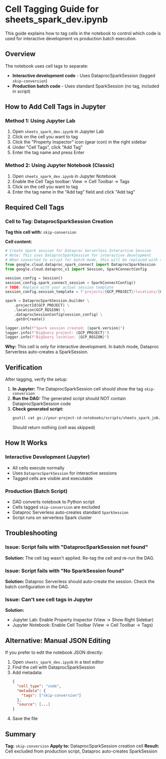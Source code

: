 # Cell Tagging Guide for sheets_spark_dev.ipynb

This guide explains how to tag cells in the notebook to control which code is used for interactive development vs production batch execution.

## Overview

The notebook uses cell tags to separate:
- **Interactive development code** - Uses DataprocSparkSession (tagged `skip-conversion`)
- **Production batch code** - Uses standard SparkSession (no tag, included in script)

## How to Add Cell Tags in Jupyter

### Method 1: Using Jupyter Lab

1. Open `sheets_spark_dev.ipynb` in Jupyter Lab
2. Click on the cell you want to tag
3. Click the "Property Inspector" icon (gear icon) in the right sidebar
4. Under "Cell Tags", click "Add Tag"
5. Enter the tag name and press Enter

### Method 2: Using Jupyter Notebook (Classic)

1. Open `sheets_spark_dev.ipynb` in Jupyter Notebook
2. Enable the Cell Tags toolbar: View → Cell Toolbar → Tags
3. Click on the cell you want to tag
4. Enter the tag name in the "Add tag" field and click "Add tag"

## Required Cell Tags

### Cell to Tag: DataprocSparkSession Creation

**Tag this cell with:** `skip-conversion`

**Cell content:**
```python
# Create Spark session for Dataproc Serverless Interactive Session
# Note: This uses DataprocSparkSession for interactive development
# When converted to script for batch mode, this will be replaced with standard SparkSession
from google.cloud.dataproc_spark_connect import DataprocSparkSession
from google.cloud.dataproc_v1 import Session, SparkConnectConfig

session_config = Session()
session_config.spark_connect_session = SparkConnectConfig()
# TODO: Replace with your actual session template
session_config.session_template = f'projects/{GCP_PROJECT}/locations/{GCP_REGION}/sessionTemplates/runtime-00000b96da90'

spark = DataprocSparkSession.builder \
    .projectId(GCP_PROJECT) \
    .location(GCP_REGION) \
    .dataprocSessionConfig(session_config) \
    .getOrCreate()

logger.info(f"Spark session created: {spark.version}")
logger.info(f"BigQuery project: {GCP_PROJECT}")
logger.info(f"BigQuery location: {GCP_REGION}")
```

**Why:** This cell is only for interactive development. In batch mode, Dataproc Serverless auto-creates a SparkSession.

## Verification

After tagging, verify the setup:

1. **In Jupyter:** The DataprocSparkSession cell should show the tag `skip-conversion`
2. **Run the DAG:** The generated script should NOT contain DataprocSparkSession code
3. **Check generated script:**
   ```bash
   gsutil cat gs://your-project-id-notebooks/scripts/sheets_spark_job.py | grep -i "DataprocSparkSession"
   ```
   Should return nothing (cell was skipped)

## How It Works

### Interactive Development (Jupyter)
- All cells execute normally
- Uses `DataprocSparkSession` for interactive sessions
- Tagged cells are visible and executable

### Production (Batch Script)
- DAG converts notebook to Python script
- Cells tagged `skip-conversion` are excluded
- Dataproc Serverless auto-creates standard `SparkSession`
- Script runs on serverless Spark cluster

## Troubleshooting

### Issue: Script fails with "DataprocSparkSession not found"
**Solution:** The cell tag wasn't applied. Re-tag the cell and re-run the DAG.

### Issue: Script fails with "No SparkSession found"
**Solution:** Dataproc Serverless should auto-create the session. Check the batch configuration in the DAG.

### Issue: Can't see cell tags in Jupyter
**Solution:**
- Jupyter Lab: Enable Property Inspector (View → Show Right Sidebar)
- Jupyter Notebook: Enable Cell Toolbar (View → Cell Toolbar → Tags)

## Alternative: Manual JSON Editing

If you prefer to edit the notebook JSON directly:

1. Open `sheets_spark_dev.ipynb` in a text editor
2. Find the cell with DataprocSparkSession
3. Add metadata:
   ```json
   {
     "cell_type": "code",
     "metadata": {
       "tags": ["skip-conversion"]
     },
     "source": [...]
   }
   ```
4. Save the file

## Summary

**Tag:** `skip-conversion`
**Apply to:** DataprocSparkSession creation cell
**Result:** Cell excluded from production script, Dataproc auto-creates SparkSession
